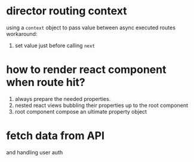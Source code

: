 # director routing context
using a `context` object to pass value between async executed routes
workaround:
1. set value just before calling `next`

# how to render react component when route hit?
1. always prepare the needed properties.
  1. nested react views bubbling their properties up to the root component
  1. root component compose an ultimate property object


# fetch data from API
and handling user auth
